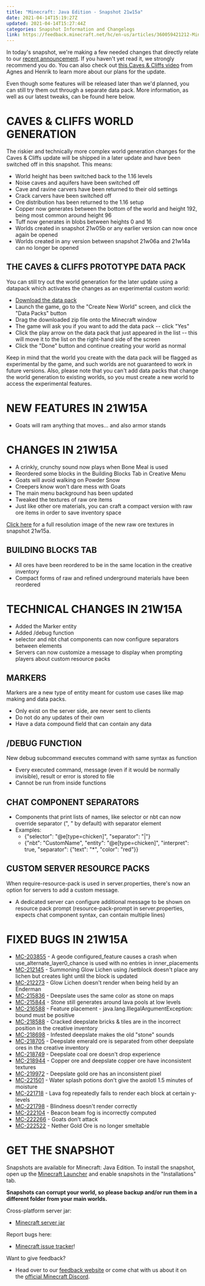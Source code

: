 ```yaml
---
title: "Minecraft: Java Edition - Snapshot 21w15a"
date: 2021-04-14T15:19:27Z
updated: 2021-04-14T15:27:44Z
categories: Snapshot Information and Changelogs
link: https://feedback.minecraft.net/hc/en-us/articles/360059421212-Minecraft-Java-Edition-Snapshot-21w15a
---
```


In today's snapshot, we're making a few needed changes that directly relate to our [recent announcement](https://www.minecraft.net/article/a-caves---cliffs-announcement.html). If you haven't yet read it, we strongly recommend you do. You can also check out [this Caves & Cliffs video](https://youtu.be/6YgKUZnUyak) from Agnes and Henrik to learn more about our plans for the update.

Even though some features will be released later than we'd planned, you can still try them out through a separate data pack. More information, as well as our latest tweaks, can be found here below.

# CAVES & CLIFFS WORLD GENERATION

The riskier and technically more complex world generation changes for the Caves & Cliffs update will be shipped in a later update and have been switched off in this snapshot. This means:

-   World height has been switched back to the 1.16 levels
-   Noise caves and aquifers have been switched off
-   Cave and ravine carvers have been returned to their old settings
-   Crack carvers have been switched off
-   Ore distribution has been returned to the 1.16 setup
-   Copper now generates between the bottom of the world and height 192, being most common around height 96
-   Tuff now generates in blobs between heights 0 and 16
-   Worlds created in snapshot 21w05b or any earlier version can now once again be opened
-   Worlds created in any version between snapshot 21w06a and 21w14a can no longer be opened

## THE CAVES & CLIFFS PROTOTYPE DATA PACK

You can still try out the world generation for the later update using a datapack which activates the changes as an experimental custom world:

-   [Download the data pack](https://launcher.mojang.com/v1/objects/643b1f8f7f71c74ffc913e8572f52fd5bca88282/CavesAndCliffsPreview.zip)
-   Launch the game, go to the "Create New World" screen, and click the "Data Packs" button
-   Drag the downloaded zip file onto the Minecraft window
-   The game will ask you if you want to add the data pack -- click "Yes"
-   Click the play arrow on the data pack that just appeared in the list -- this will move it to the list on the right-hand side of the screen
-   Click the "Done" button and continue creating your world as normal

Keep in mind that the world you create with the data pack will be flagged as experimental by the game, and such worlds are not guaranteed to work in future versions. Also, please note that you can't add data packs that change the world generation to existing worlds, so you must create a new world to access the experimental features.

# NEW FEATURES IN 21W15A

-   Goats will ram anything that moves... and also armor stands

# CHANGES IN 21W15A

-   A crinkly, crunchy sound now plays when Bone Meal is used
-   Reordered some blocks in the Building Blocks Tab in Creative Menu
-   Goats will avoid walking on Powder Snow
-   Creepers know won\'t dare mess with Goats
-   The main menu background has been updated
-   Tweaked the textures of raw ore items
-   Just like other ore materials, you can craft a compact version with raw ore items in order to save inventory space

[Click here](https://images.ctfassets.net/8y6ykjruobr4/7nD9Gt9RNA0dKF8uqlfsQZ/2182c36a4e63d459fc5da4b0ce5a6f66/snapshot-21w15a-ore-texture-comparison-full.png) for a full resolution image of the new raw ore textures in snapshot 21w15a.

## BUILDING BLOCKS TAB

-   All ores have been reordered to be in the same location in the creative inventory
-   Compact forms of raw and refined underground materials have been reordered

# TECHNICAL CHANGES IN 21W15A

-   Added the Marker entity
-   Added /debug function
-   selector and nbt chat components can now configure separators between elements
-   Servers can now customize a message to display when prompting players about custom resource packs

## MARKERS

Markers are a new type of entity meant for custom use cases like map making and data packs.

-   Only exist on the server side, are never sent to clients
-   Do not do any updates of their own
-   Have a data compound field that can contain any data

## /DEBUG FUNCTION

New debug subcommand executes command with same syntax as function

-   Every executed command, message (even if it would be normally invisible), result or error is stored to file
-   Cannot be run from inside functions

## CHAT COMPONENT SEPARATORS

-   Components that print lists of names, like selector or nbt can now override separator (\", \" by default) with separator element
-   Examples:
    -   {\"selector\": \"@e\[type=chicken\]\", \"separator\": \"\|\"}
    -   {\"nbt\": \"CustomName\", \"entity\": \"@e\[type=chicken\]\", \"interpret\": true, \"separator\": {\"text\": \"\*\", \"color\": \"red\"}}

## CUSTOM SERVER RESOURCE PACKS

When require-resource-pack is used in server.properties, there's now an option for servers to add a custom message.

-   A dedicated server can configure additional message to be shown on resource pack prompt (resource-pack-prompt in server.properties, expects chat component syntax, can contain multiple lines)

# FIXED BUGS IN 21W15A

-   [MC-203855](https://bugs.mojang.com/browse/MC-203855) - A geode configured_feature causes a crash when use_alternate_layer0_chance is used with no entries in inner_placements
-   [MC-212145](https://bugs.mojang.com/browse/MC-212145) - Summoning Glow Lichen using /setblock doesn't place any lichen but creates light until the block is updated
-   [MC-212273](https://bugs.mojang.com/browse/MC-212273) - Glow Lichen doesn't render when being held by an Enderman
-   [MC-215836](https://bugs.mojang.com/browse/MC-215836) - Deepslate uses the same color as stone on maps
-   [MC-215844](https://bugs.mojang.com/browse/MC-215844) - Stone still generates around lava pools at low levels
-   [MC-216588](https://bugs.mojang.com/browse/MC-216588) - Feature placement - java.lang.IllegalArgumentException: bound must be positive
-   [MC-218588](https://bugs.mojang.com/browse/MC-218588) - Cracked deepslate bricks & tiles are in the incorrect position in the creative inventory
-   [MC-218698](https://bugs.mojang.com/browse/MC-218698) - Infested deepslate makes the old "stone" sounds
-   [MC-218705](https://bugs.mojang.com/browse/MC-218705) - Deepslate emerald ore is separated from other deepslate ores in the creative inventory
-   [MC-218749](https://bugs.mojang.com/browse/MC-218749) - Deepslate coal ore doesn't drop experience
-   [MC-218944](https://bugs.mojang.com/browse/MC-218944) - Copper ore and deepslate copper ore have inconsistent textures
-   [MC-219972](https://bugs.mojang.com/browse/MC-219972) - Deepslate gold ore has an inconsistent pixel
-   [MC-221501](https://bugs.mojang.com/browse/MC-221501) - Water splash potions don't give the axolotl 1.5 minutes of moisture
-   [MC-221718](https://bugs.mojang.com/browse/MC-221718) - Lava fog repeatedly fails to render each block at certain y-levels
-   [MC-221798](https://bugs.mojang.com/browse/MC-221798) - Blindness doesn't render correctly
-   [MC-222104](https://bugs.mojang.com/browse/MC-222104) - Beacon beam fog is incorrectly computed
-   [MC-222266](https://bugs.mojang.com/browse/MC-222266) - Goats don't attack
-   [MC-222522](https://bugs.mojang.com/browse/MC-222522) - Nether Gold Ore is no longer smeltable

# GET THE SNAPSHOT

Snapshots are available for Minecraft: Java Edition. To install the snapshot, open up the [Minecraft Launcher](https://www.minecraft.net/download.html) and enable snapshots in the \"Installations\" tab.

**Snapshots can corrupt your world, so please backup and/or run them in a different folder from your main worlds.**

Cross-platform server jar:

-   [Minecraft server jar](https://launcher.mojang.com/v1/objects/0a39422009a7aa01dd185043746c50dc909dc345/server.jar)

Report bugs here:

-   [Minecraft issue tracker](https://bugs.mojang.com/browse/MC)!

Want to give feedback?

-   Head over to our [feedback website](https://aka.ms/CavesCliffsFeedback?ref=minecraftnet) or come chat with us about it on the [official Minecraft Discord](https://discordapp.com/invite/minecraft).
